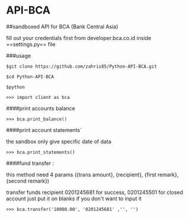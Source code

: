# API-BCA
##sandboxed API for BCA (Bank Central Asia)

fill out your credentials first from developer.bca.co.id inside ==settings.py== file

###usage

`$git clone https://github.com/zahris85/Python-API-BCA.git`

`$cd Python-API-BCA`

`$python`

`>>> import client as bca`

####print accounts balance

`>>> bca.print_balance()`

####print account statements`

the sandbox only give specific date of data

`>>> bca.print_statements()`

####fund transfer :

this method need 4 params ({trans amount}, {recipient}, {first remark}, {second remark})

transfer funds recipient 0201245681 for success,  0201245501 for closed account
just put it on blanks if you don't want to input it

`>>> bca.transfer('10000.00', '0201245681' ,'', '')`
